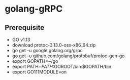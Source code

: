 # golang-gRPC

## Prerequisite
- GO v1.13
- download protoc-3.13.0-osx-x86_64.zip
- go get -u google.golang.org/grpc
- go get -u github.com/golang/protobuf/protoc-gen-go
- export GOPATH=~/go
- export PATH=$PATH:$GOROOT/bin:$GOPATH/bin
- export GO111MODULE=on